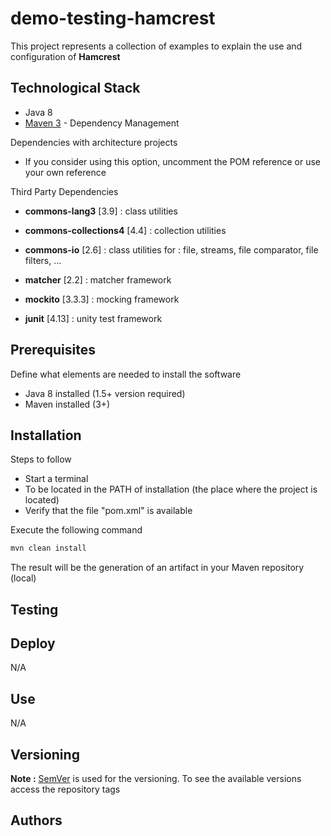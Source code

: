 # demo-testing-hamcrest

This project represents a collection of examples to explain the use and configuration of **Hamcrest**





## Technological Stack

* Java 8
* [Maven 3](https://maven.apache.org/) - Dependency Management

Dependencies with architecture projects

* If you consider using this option, uncomment the POM reference or use your own reference

Third Party Dependencies

* **commons-lang3** [3.9] : class utilities
* **commons-collections4** [4.4] : collection utilities
* **commons-io** [2.6] : class utilities for : file, streams, file comparator, file filters, ...

* **matcher** [2.2] : matcher framework
* **mockito** [3.3.3] : mocking framework
* **junit** [4.13] : unity test framework





## Prerequisites

Define what elements are needed to install the software

* Java 8 installed (1.5+ version required)
* Maven installed  (3+)





## Installation

Steps to follow 

* Start a terminal
* To be located in the PATH of installation (the place where the project is located)
* Verify that the file "pom.xml" is available

Execute the following command

```bash
mvn clean install
```

The result will be the generation of an artifact in your Maven repository (local)





## Testing







## Deploy

N/A





## Use

N/A





## Versioning

**Note :** [SemVer](http://semver.org/) is used for the versioning. 
To see the available versions access the repository tags





## Authors


